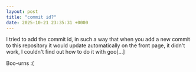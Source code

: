 ```yaml
---
layout: post
title: "commit id?"
date: 2025-10-21 23:35:31 +0000
---
```


I tried to add the commit id, in such a way that when you add a new commit to this repository it would update automatically on the front page, it didn't work, I couldn't find out how to do it with goo[...] 

Boo-urns :( 
